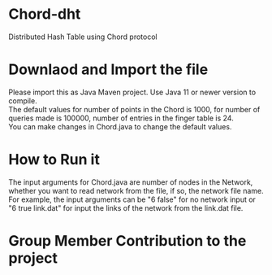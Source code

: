 # Chord-dht
Distributed Hash Table using Chord protocol

# Downlaod and Import the file
Please import this as Java Maven project. Use Java 11 or newer version to compile. 
<br>The default values for number of points in the Chord is 1000, for number of queries made is 100000, number of entries in the finger table is 24. 
<br>You can make changes in Chord.java to change the default values. 

# How to Run it
The input arguments for Chord.java are number of nodes in the Network, whether you want to read network from the file, if so, the network file name. 
<br>For example, the input arguments can be "6 false" for no network input or "6 true link.dat" for input the links of the network from the link.dat file. 

# Group Member Contribution to the project
